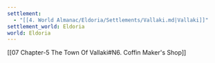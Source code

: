 ```yaml
---
settlement:
  - "[[4. World Almanac/Eldoria/Settlements/Vallaki.md|Vallaki]]"
settlement_world: Eldoria
world: Eldoria
---
```

[[07 Chapter-5 The Town Of Vallaki#N6. Coffin Maker's Shop]]